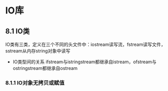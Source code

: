 # IO库
## 8.1 IO类
IO类有三类，定义在三个不同的头文件中：iostream读写流，fstream读写文件，sstream从内存string对象中读写
- IO类型间的关系
ifstream与istringstream都继承自istream，ofstream与ostringstream都继承自ostream
### 8.1.1 IO对象无拷贝或赋值
